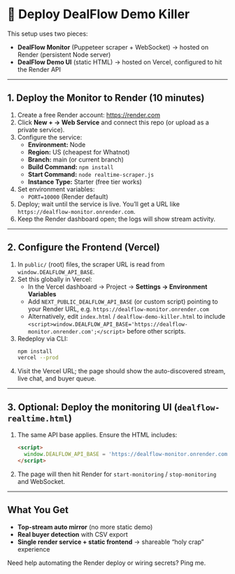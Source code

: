 # 🚀 Deploy DealFlow Demo Killer

This setup uses two pieces:
- **DealFlow Monitor** (Puppeteer scraper + WebSocket) → hosted on Render (persistent Node server)
- **DealFlow Demo UI** (static HTML) → hosted on Vercel, configured to hit the Render API

---

## 1. Deploy the Monitor to Render (10 minutes)

1. Create a free Render account: https://render.com
2. Click **New + → Web Service** and connect this repo (or upload as a private service).
3. Configure the service:
   - **Environment:** Node
   - **Region:** US (cheapest for Whatnot)
   - **Branch:** main (or current branch)
   - **Build Command:** `npm install`
   - **Start Command:** `node realtime-scraper.js`
   - **Instance Type:** Starter (free tier works)
4. Set environment variables:
   - `PORT=10000` (Render default)
5. Deploy; wait until the service is live. You’ll get a URL like `https://dealflow-monitor.onrender.com`.
6. Keep the Render dashboard open; the logs will show stream activity.

---

## 2. Configure the Frontend (Vercel)

1. In `public/` (root) files, the scraper URL is read from `window.DEALFLOW_API_BASE`.
2. Set this globally in Vercel:
   - In the Vercel dashboard → Project → **Settings → Environment Variables**
   - Add `NEXT_PUBLIC_DEALFLOW_API_BASE` (or custom script) pointing to your Render URL, e.g. `https://dealflow-monitor.onrender.com`
   - Alternatively, edit `index.html` / `dealflow-demo-killer.html` to include `<script>window.DEALFLOW_API_BASE='https://dealflow-monitor.onrender.com';</script>` before other scripts.
3. Redeploy via CLI:
   ```bash
   npm install
   vercel --prod
   ```
4. Visit the Vercel URL; the page should show the auto-discovered stream, live chat, and buyer queue.

---

## 3. Optional: Deploy the monitoring UI (`dealflow-realtime.html`)

1. The same API base applies. Ensure the HTML includes:
   ```html
   <script>
     window.DEALFLOW_API_BASE = 'https://dealflow-monitor.onrender.com';
   </script>
   ```
2. The page will then hit Render for `start-monitoring` / `stop-monitoring` and WebSocket.

---

## What You Get
- **Top-stream auto mirror** (no more static demo)
- **Real buyer detection** with CSV export
- **Single render service + static frontend** → shareable “holy crap” experience

Need help automating the Render deploy or wiring secrets? Ping me. 

